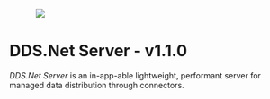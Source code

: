 &nbsp; &nbsp; &nbsp; &nbsp; &nbsp; &nbsp; <img src="https://avatars.githubusercontent.com/u/125957062?s=100&v=4" />


# DDS.Net Server - v1.1.0

*DDS.Net Server* is an in-app-able lightweight, performant server for managed data distribution through connectors.
